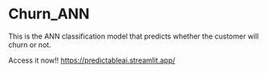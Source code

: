 # Churn_ANN
This is the ANN classification model that predicts whether the customer will churn or not.


Access it now!!
https://predictableai.streamlit.app/
